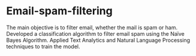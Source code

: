 # Email-spam-filtering
The main objective is to filter email, whether the mail is spam or ham.
Developed a classification algorithm to filter email spam using the Naïve Bayes Algorithm. Applied Text Analytics and Natural Language Processing techniques to train the model.  

